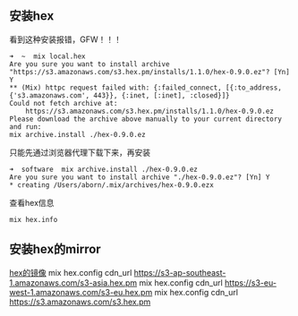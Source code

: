 
## 安装hex
看到这种安装报错，GFW！！！

```shell
➜  ~  mix local.hex
Are you sure you want to install archive "https://s3.amazonaws.com/s3.hex.pm/installs/1.1.0/hex-0.9.0.ez"? [Yn] Y
** (Mix) httpc request failed with: {:failed_connect, [{:to_address, {'s3.amazonaws.com', 443}}, {:inet, [:inet], :closed}]}
Could not fetch archive at:
    https://s3.amazonaws.com/s3.hex.pm/installs/1.1.0/hex-0.9.0.ez
Please download the archive above manually to your current directory and run:
mix archive.install ./hex-0.9.0.ez
```

只能先通过浏览器代理下载下来，再安装

```shell
➜  software  mix archive.install ./hex-0.9.0.ez
Are you sure you want to install archive "./hex-0.9.0.ez"? [Yn] Y
* creating /Users/aborn/.mix/archives/hex-0.9.0.ezx
```

查看hex信息
```
mix hex.info
```

## 安装hex的mirror
[hex的镜像](https://hex.pm/docs/mirrors)
mix hex.config cdn_url https://s3-ap-southeast-1.amazonaws.com/s3-asia.hex.pm
mix hex.config cdn_url https://s3-eu-west-1.amazonaws.com/s3-eu.hex.pm
mix hex.config cdn_url https://s3.amazonaws.com/s3.hex.pm

